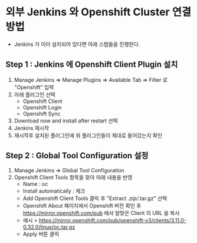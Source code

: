 # 외부 Jenkins 와 Openshift Cluster 연결 방법

- Jenkins 가 이미 설치되어 있다면 아래 스텝들을 진행한다.

## Step 1 : Jenkins 에 Openshift Client Plugin 설치
 
1. Manage Jenkins => Manage Plugins => Available Tab => Filter 로 "Openshift" 입력
2. 아래 플러그인 선택
     - Openshift Client
     - Openshift Login
     - Openshift Sync
3. Download now and install after restart 선택
4. Jenkins 재시작
5. 재시작후 설치된 플러그인에 위 플러그인들이 제대로 들어갔는지 확인

## Step 2 : Global Tool Configuration 설정

1. Manage Jenkins => Global Tool Configuration
2. Openshift Client Tools 항목을 찾아 아래 내용을 반영
     - Name : oc
     - Install automatically : 체크
     - Add Openshift Client Tools 클릭 후 "Extract *.zip/*.tar.gz" 선택
     - Openshift About 페이지에서 Openshift 버전 확인 후 https://mirror.openshift.com/pub 에서 알맞은 Client 의 URL 을 복사
     - 예시 >  https://mirror.openshift.com/pub/openshift-v3/clients/3.11.0-0.32.0/linux/oc.tar.gz
     - Apply 버튼 클릭  
